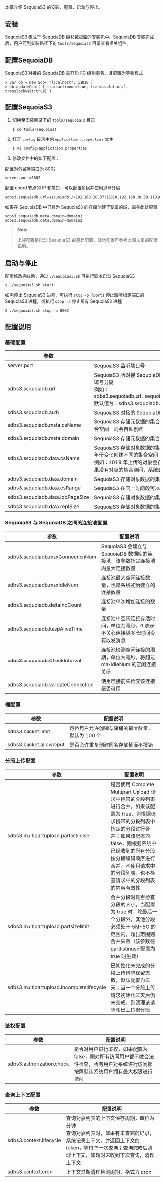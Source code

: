 
本章介绍 SequoiaS3 的安装、配置、启动与停止。

安装
----

SequoiaS3 集成于 SequoiaDB 巨杉数据库的安装包中。SequoiaDB 安装完成后，用户可到安装路径下的 `tools/sequoias3` 目录查看相关组件。


配置SequoiaDB
----

SequoiaS3 对接的 SequoiaDB 需开启 RC 级别事务，且配置为等锁模式

```
> var db = new Sdb( "localhost", 11810 )
> db.updateConf( { transactionon:true, transisolation:1, translockwait:true} )
```

配置SequoiaS3
----

1. 切换至安装目录下的 `tools/sequoias3` 目录

   ```lang-bash
   $ cd tools/sequoias3
   ```

2. 打开 `config` 目录中的 `application.properties` 文件

   ```lang-bash
   $ vi config/application.properties
   ```

3. 修改文件中的如下配置：

 配置对外监听端口为 8002

   ```lang-ini
   server.port=8002
   ```

 配置 coord 节点的 IP 和端口，可以配置多组并使用逗号分隔

   ```lang-ini
   sdbs3.sequoiadb.url=sequoiadb://192.168.20.37:11810,192.168.20.38:11810
   ```

 如果在 SequoiaDB 中已经为 SequoiaS3 的存储创建了专属的域，需在此处配置

   ```lang-ini
   sdbs3.sequoiadb.meta.domain=domain1
   sdbs3.sequoiadb.data.domain=domain2
   ```

 > **Note:**
 >
 > 上述配置是启动 SequoiaS3 的基础配置，其他配置可参考本章末尾的配置说明。

启动与停止
----

配置修改完成后，通过 `./sequoias3.sh` 可执行脚本启动 SequoiaS3

```shell
$ ./sequoias3.sh start
```

如需停止 SequoiaS3 进程，可执行 `stop -p {port}` 停止监听指定端口的 SequoiaS3 进程，或执行 `stop -a` 停止所有 SequoiaS3 进程

```shell
$ ./sequoias3.sh stop -p 8002
```

配置说明
----

### 基础配置

|参数|配置说明|
|----|----------|
|server.port | SequoiaS3 监听端口号|
|sdbs3.sequoiadb.url | SequoiaS3 所对接 SequoiaDB 的 coord 节点 IP 和端口，以 sequoiadb://为前缀，多组之间使用逗号分隔  <br/>例如：sdbs3.sequoiadb.url=sequoiadb://sdbserver1:11810,sdbserver2:11810,sdbserver3:11810  </br> 默认值为：sdbs3.sequoiadb.url=sequoiadb://localhost:11810|
|sdbs3.sequoiadb.auth | SequoiaS3 对接的 SequoiaDB 用户名密码，如果 SequoiaDB 未配置密码，则此处不需要配置 |
|sdbs3.sequoiadb.meta.csName  | SequoiaS3 存储元数据的集合空间名称，默认为 S3_SYS_Meta；系统启动时如果检测到没有此集合空间，则会自动创建|
|sdbs3.sequoiadb.meta.domain  | SequoiaS3 存储元数据的集合空间所在域，只在初次启动系统时生效 |
|sdbs3.sequoiadb.data.csName  | SequoiaS3 存储对象数据的集合空间名称前缀，默认为 S3_SYS_Data，系统会随着上传对象时的年份变化创建不同的集合空间  <br> 例如：2019 年上传的对象会存储在名为 S3_SYS_Data_2019 的集合空间中，上传对象数据时如果没有对应的集合空间，系统会自动创建|
|sdbs3.sequoiadb.data.domain  | SequoiaS3 存储对象数据的集合空间所在域 |
|sdbs3.sequoiadb.data.csRange  | SequoiaS3 在同一时间段可以创建的存储对象数据的集合空间数量 |
|sdbs3.sequoiadb.data.lobPageSize  |SequoiaS3 存储对象数据的集合空间的 lobPageSize |
|sdbs3.sequoiadb.data.replSize  |SequoiaS3 存储对象数据的集合空间内集合的 replSize |

### SequoiaS3 与 SequoiaDB 之间的连接池配置

|参数|配置说明|
|----|----------|
|sdbs3.sequoiadb.maxConnectionNum | SequoiaS3 会建立与 SequoiaDB 数据库的连接池，该参数指定连接池内最大连接数量 |
|sdbs3.sequoiadb.maxIdleNum | 连接池最大空闲连接数量，也是系统初始建立的连接数量 |
|sdbs3.sequoiadb.deltaIncCount | 连接池单次增加连接的数量 |
|sdbs3.sequoiadb.keepAliveTime | 连接池中空闲连接存活时间，单位为毫秒，0 表示不关心连接隔多长时间没有收发消息 |
|sdbs3.sequoiadb.CheckInterval | 连接池检测空闲连接的周期，单位为毫秒，将超过 maxIdleNum 的空闲连接关闭|
|sdbs3.sequoiadb.validateConnection | 使用连接前先检查该连接是否可用 |

### 桶配置

|参数|配置说明|
|----|----------|
|sdbs3.bucket.limit  |每位用户允许创建存储桶的最大数量，默认为 100 个 |
|sdbs3.bucket.allowreput  |是否允许重复创建同名存储桶而不报错 |

### 分段上传配置

|参数      |配置说明  |
|--------------|----------|
|sdbs3.multipartupload.partlistinuse  | 是否使用 Complete Multipart Upload 请求中携带的分段列表进行合并，如果该配置为  true，则根据请求携带的分段列表中指定的分段进行合并；如果该配置为 false，则根据系统中已经收到的所有分段按分段编码顺序进行合并，不使用请求中的分段列表，也不检查请求中的分段列表的内容有效性 |
|sdbs3.multipartupload.partsizelimit  | 合并分段时是否检查分段的大小，当配置为 true 时，除最后一个分段外，其他分段必须处于 5M~5G 的范围内，超出范围则合并失败（该参数在 partlistinuse 配置为 true 时生效） |
|sdbs3.multipartupload.incompletelifecycle  | 已初始化未完成的分段上传请求保留天数，默认配置为三天；当一个分段上传请求初始化三天后仍未完成，则清理该请求和已上传的分段 |

### 鉴权配置

|参数|配置说明|
|------|----------|
|sdbs3.authorization.check  |是否对用户进行鉴权，如果配置为 false，则对所有访问用户都不做合法性检查，所有用户对系统进行访问都按照默认系统用户拥有最大权限进行访问 |

### 查询上下文配置

|参数      |配置说明  |
|--------------|----------|
|sdbs3.context.lifecycle  |查询对象列表的上下文保存周期，单位为分钟 <br> 查询对象列表时，如果有未查完的记录，系统记录上下文，并返回上下文的 token，等待下一次查询；查询完成后清理上下文，如超时未收到下次查询，清理上下文|
|sdbs3.context.cron  |上下文过期清理检测周期，格式为 cron                                                                                                                                                                                                                                                                                                                                                                                                                                  |
